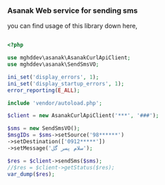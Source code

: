 ### Asanak Web service for sending sms
you can find usage of this library down here,

````php

<?php

use mghddev\asanak\AsanakCurlApiClient;
use mghddev\asanak\SendSmsVO;

ini_set('display_errors', 1);
ini_set('display_startup_errors', 1);
error_reporting(E_ALL);

include 'vendor/autoload.php';

$client = new AsanakCurlApiClient('***', '###');

$sms = new SendSmsVO();
$msgIDs = $sms->setSource('98******')
->setDestination(['0912*****'])
->setMessage('سلام پسر گل');

$res = $client->sendSms($sms);
//$res = $client->getStatus($res);
var_dump($res);

